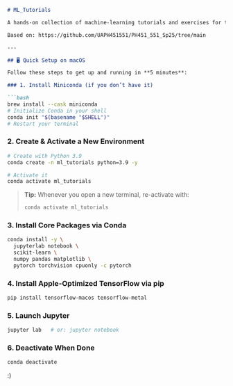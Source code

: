 ````markdown
# ML_Tutorials

A hands-on collection of machine-learning tutorials and exercises for the USCMS PURSUE 2025 SPANet project.

Based on: https://github.com/UAPH451551/PH451_551_Sp25/tree/main

---

## 🖥 Quick Setup on macOS

Follow these steps to get up and running in **5 minutes**:

### 1. Install Miniconda (if you don’t have it)

```bash
brew install --cask miniconda
# Initialize Conda in your shell
conda init "$(basename "$SHELL")"
# Restart your terminal
````

### 2. Create & Activate a New Environment

```bash
# Create with Python 3.9
conda create -n ml_tutorials python=3.9 -y

# Activate it
conda activate ml_tutorials
```

> **Tip:** Whenever you open a new terminal, re-activate with:
>
> ```bash
> conda activate ml_tutorials
> ```

### 3. Install Core Packages via Conda

```bash
conda install -y \
  jupyterlab notebook \
  scikit-learn \
  numpy pandas matplotlib \
  pytorch torchvision cpuonly -c pytorch
```

### 4. Install Apple-Optimized TensorFlow via pip

```bash
pip install tensorflow-macos tensorflow-metal
```

### 5. Launch Jupyter

```bash
jupyter lab   # or: jupyter notebook
```

### 6. Deactivate When Done

```bash
conda deactivate
```


:)
